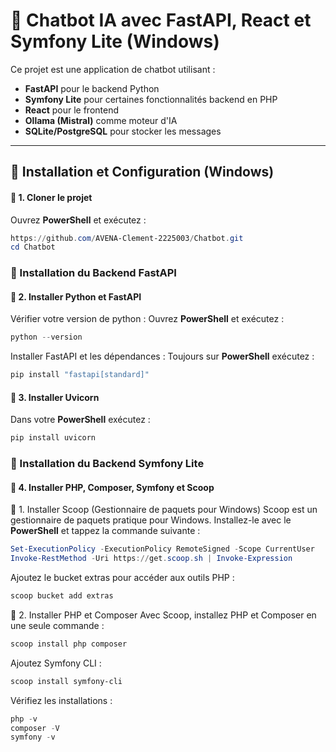 # 🤖 Chatbot IA avec FastAPI, React et Symfony Lite (Windows)

Ce projet est une application de chatbot utilisant :
- **FastAPI** pour le backend Python  
- **Symfony Lite** pour certaines fonctionnalités backend en PHP  
- **React** pour le frontend  
- **Ollama (Mistral)** comme moteur d'IA  
- **SQLite/PostgreSQL** pour stocker les messages

---

## 📂 **Installation et Configuration (Windows)**

#### 🔹 1. **Cloner le projet**
Ouvrez **PowerShell** et exécutez :
```powershell
https://github.com/AVENA-Clement-2225003/Chatbot.git
cd Chatbot
```
### 🐍 Installation du Backend FastAPI

#### 🔹 2. **Installer Python et FastAPI**
Vérifier votre version de python : 
Ouvrez **PowerShell** et exécutez :
```powershell
python --version
```
Installer FastAPI et les dépendances : 
Toujours sur **PowerShell** exécutez :
```powershell
pip install "fastapi[standard]"
```

#### 🔹 3. **Installer Uvicorn** 

Dans votre **PowerShell** exécutez :
```powershell
pip install uvicorn
```
### 🐘 Installation du Backend Symfony Lite

#### 🔹 4. Installer PHP, Composer, Symfony et Scoop
📌 1. Installer Scoop (Gestionnaire de paquets pour Windows)
Scoop est un gestionnaire de paquets pratique pour Windows. Installez-le avec le **PowerShell** et tappez la commande suivante  :
```powershell
Set-ExecutionPolicy -ExecutionPolicy RemoteSigned -Scope CurrentUser
Invoke-RestMethod -Uri https://get.scoop.sh | Invoke-Expression
```
Ajoutez le bucket extras pour accéder aux outils PHP :
```powershell
scoop bucket add extras
```
📌 2. Installer PHP et Composer
Avec Scoop, installez PHP et Composer en une seule commande :
```powershell
scoop install php composer
```
Ajoutez Symfony CLI :
```powershell
scoop install symfony-cli
```
Vérifiez les installations :
```powershell
php -v
composer -V
symfony -v
```


